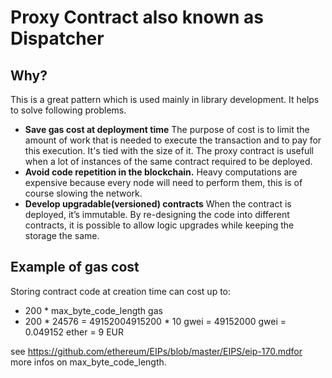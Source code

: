 # Proxy Contract also known as Dispatcher

## Why?

This is a great pattern which is used mainly in library development. It helps to solve following problems.
- **Save gas cost at deployment time**
The purpose of cost is to limit the amount of work that is needed to execute the transaction and to pay for this execution. It's tied with the size of it.
The proxy contract is usefull when a lot of instances of the same contract required to be deployed.
- **Avoid code repetition in the blockchain.**
Heavy computations are expensive because every node will need to perform them, this is of course slowing the network.
- **Develop upgradable(versioned) contracts**
When the contract is deployed, it’s immutable. By re-designing the code into different contracts, it is possible to allow logic upgrades while keeping the storage the same.

## Example of gas cost

Storing contract code at creation time can cost up to:
 - 200 * max_byte_code_length gas
 - 200 * 24576 = 49152004915200 * 10 gwei = 49152000 gwei = 0.049152 ether = 9 EUR
 
 see https://github.com/ethereum/EIPs/blob/master/EIPS/eip-170.mdfor more infos on max_byte_code_length.
